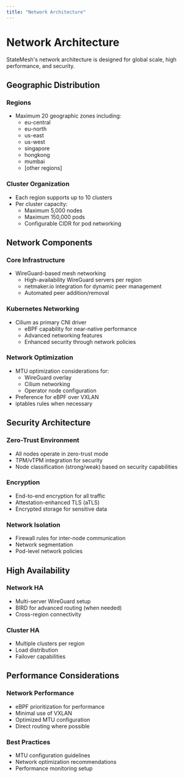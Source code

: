 ```yaml
---
title: "Network Architecture"
---
```


# Network Architecture

StateMesh's network architecture is designed for global scale, high performance, and security.

## Geographic Distribution

### Regions
* Maximum 20 geographic zones including:
    * eu-central
    * eu-north
    * us-east
    * us-west
    * singapore
    * hongkong
    * mumbai
    * [other regions]

### Cluster Organization
* Each region supports up to 10 clusters
* Per cluster capacity:
    * Maximum 5,000 nodes
    * Maximum 150,000 pods
    * Configurable CIDR for pod networking

## Network Components

### Core Infrastructure
* WireGuard-based mesh networking
    * High-availability WireGuard servers per region
    * netmaker.io integration for dynamic peer management
    * Automated peer addition/removal

### Kubernetes Networking
* Cilium as primary CNI driver
    * eBPF capability for near-native performance
    * Advanced networking features
    * Enhanced security through network policies

### Network Optimization
* MTU optimization considerations for:
    * WireGuard overlay
    * Cilium networking
    * Operator node configuration
* Preference for eBPF over VXLAN
* iptables rules when necessary

## Security Architecture

### Zero-Trust Environment
* All nodes operate in zero-trust mode
* TPM/vTPM integration for security
* Node classification (strong/weak) based on security capabilities

### Encryption
* End-to-end encryption for all traffic
* Attestation-enhanced TLS (aTLS)
* Encrypted storage for sensitive data

### Network Isolation
* Firewall rules for inter-node communication
* Network segmentation
* Pod-level network policies

## High Availability

### Network HA
* Multi-server WireGuard setup
* BIRD for advanced routing (when needed)
* Cross-region connectivity

### Cluster HA
* Multiple clusters per region
* Load distribution
* Failover capabilities

## Performance Considerations

### Network Performance
* eBPF prioritization for performance
* Minimal use of VXLAN
* Optimized MTU configuration
* Direct routing where possible

### Best Practices
* MTU configuration guidelines
* Network optimization recommendations
* Performance monitoring setup
